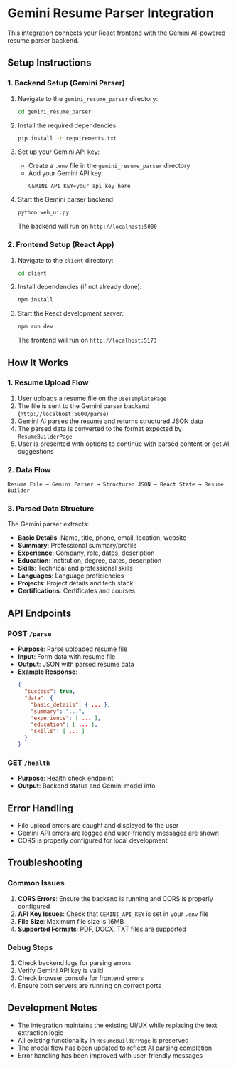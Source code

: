 # Gemini Resume Parser Integration

This integration connects your React frontend with the Gemini AI-powered resume parser backend.

## Setup Instructions

### 1. Backend Setup (Gemini Parser)

1. Navigate to the `gemini_resume_parser` directory:
   ```bash
   cd gemini_resume_parser
   ```

2. Install the required dependencies:
   ```bash
   pip install -r requirements.txt
   ```

3. Set up your Gemini API key:
   - Create a `.env` file in the `gemini_resume_parser` directory
   - Add your Gemini API key:
     ```
     GEMINI_API_KEY=your_api_key_here
     ```

4. Start the Gemini parser backend:
   ```bash
   python web_ui.py
   ```
   The backend will run on `http://localhost:5000`

### 2. Frontend Setup (React App)

1. Navigate to the `client` directory:
   ```bash
   cd client
   ```

2. Install dependencies (if not already done):
   ```bash
   npm install
   ```

3. Start the React development server:
   ```bash
   npm run dev
   ```
   The frontend will run on `http://localhost:5173`

## How It Works

### 1. Resume Upload Flow

1. User uploads a resume file on the `UseTemplatePage`
2. The file is sent to the Gemini parser backend (`http://localhost:5000/parse`)
3. Gemini AI parses the resume and returns structured JSON data
4. The parsed data is converted to the format expected by `ResumeBuilderPage`
5. User is presented with options to continue with parsed content or get AI suggestions

### 2. Data Flow

```
Resume File → Gemini Parser → Structured JSON → React State → Resume Builder
```

### 3. Parsed Data Structure

The Gemini parser extracts:
- **Basic Details**: Name, title, phone, email, location, website
- **Summary**: Professional summary/profile
- **Experience**: Company, role, dates, description
- **Education**: Institution, degree, dates, description
- **Skills**: Technical and professional skills
- **Languages**: Language proficiencies
- **Projects**: Project details and tech stack
- **Certifications**: Certificates and courses

## API Endpoints

### POST `/parse`
- **Purpose**: Parse uploaded resume file
- **Input**: Form data with resume file
- **Output**: JSON with parsed resume data
- **Example Response**:
  ```json
  {
    "success": true,
    "data": {
      "basic_details": { ... },
      "summary": "...",
      "experience": [ ... ],
      "education": [ ... ],
      "skills": [ ... ]
    }
  }
  ```

### GET `/health`
- **Purpose**: Health check endpoint
- **Output**: Backend status and Gemini model info

## Error Handling

- File upload errors are caught and displayed to the user
- Gemini API errors are logged and user-friendly messages are shown
- CORS is properly configured for local development

## Troubleshooting

### Common Issues

1. **CORS Errors**: Ensure the backend is running and CORS is properly configured
2. **API Key Issues**: Check that `GEMINI_API_KEY` is set in your `.env` file
3. **File Size**: Maximum file size is 16MB
4. **Supported Formats**: PDF, DOCX, TXT files are supported

### Debug Steps

1. Check backend logs for parsing errors
2. Verify Gemini API key is valid
3. Check browser console for frontend errors
4. Ensure both servers are running on correct ports

## Development Notes

- The integration maintains the existing UI/UX while replacing the text extraction logic
- All existing functionality in `ResumeBuilderPage` is preserved
- The modal flow has been updated to reflect AI parsing completion
- Error handling has been improved with user-friendly messages

